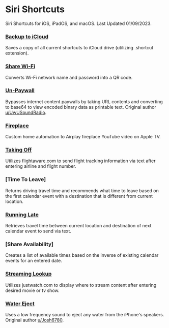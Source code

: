 # Siri Shortcuts
Siri Shortcuts for iOS, iPadOS, and macOS. Last Updated 01/09/2023.

### [Backup to iCloud](https://www.icloud.com/shortcuts/748ad4ff10004aff80a55ed0d7868d7b)
Saves a copy of all current shortcuts to iCloud drive (utilizing .shortcut extension).

### [Share Wi-Fi](https://www.icloud.com/shortcuts/d3d196e57bff413db91e1e89130b6524)
Converts Wi-Fi network name and password into a QR code.

### [Un-Paywall](https://www.icloud.com/shortcuts/fdeb01479c1e4513ad6300f67706cd03)
Bypasses internet content paywalls by taking URL contents and converting to base64 to view encoded binary data as printable text. Original author [u/UwUSoundRadio](https://www.reddit.com/r/shortcuts/comments/da5jw7/paywall_bypass/).

### [Fireplace](https://www.icloud.com/shortcuts/7b610137ef6843b1917e1dc4f765234d)
Custom home automation to Airplay fireplace YouTube video on Apple TV.

### [Taking Off](https://www.icloud.com/shortcuts/26baa9660ce84e1a8e7072fd77d750ea)
Utilizes flightaware.com to send flight tracking information via text after entering airline and flight number.

### [Time To Leave]
Returns driving travel time and recommends what time to leave based on the first calendar event with a destination that is different from current location.

### [Running Late](https://www.icloud.com/shortcuts/a97cd07dbd534c83a1ff6ccc03c9191a)
Retrieves travel time between current location and destination of next calendar event to send via text.

### [Share Availability]
Creates a list of available times based on the inverse of existing calendar events for an entered date.

### [Streaming Lookup](https://www.icloud.com/shortcuts/31de8d40f18d48188d704e936e3a84e3)
Utilizes justwatch.com to display where to stream content after entering desired movie or tv show.

### [Water Eject](https://www.icloud.com/shortcuts/607b5418d18f403b91ef25afd3b91dfc)
Uses a low frequency sound to eject any water from the iPhone's speakers. Original author [u/Josh6780](https://www.reddit.com/r/shortcuts/comments/9s6bng/eject_water_from_your_device_like_an_apple_watch/).

